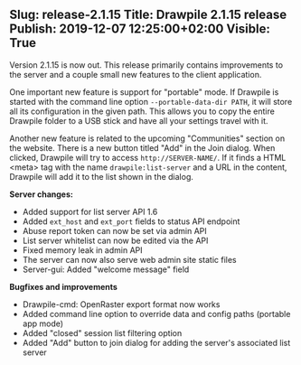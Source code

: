 Slug: release-2.1.15
Title: Drawpile 2.1.15 release
Publish: 2019-12-07 12:25:00+02:00
Visible: True
---

Version 2.1.15 is now out. This release primarily contains improvements to the server and a couple
small new features to the client application.

One important new feature is support for "portable" mode. If Drawpile is started with the command line
option `--portable-data-dir PATH`, it will store all its configuration in the given path. This allows you
to copy the entire Drawpile folder to a USB stick and have all your settings travel with it.

Another new feature is related to the upcoming "Communities" section on the website. There is a new
button titled "Add" in the Join dialog. When clicked, Drawpile will try to access `http://SERVER-NAME/`.
If it finds a HTML &lt;meta&gt; tag with the name `drawpile:list-server` and a URL in the content,
Drawpile will add it to the list shown in the dialog.

**Server changes:**

 * Added support for list server API 1.6
 * Added `ext_host` and `ext_port` fields to status API endpoint
 * Abuse report token can now be set via admin API
 * List server whitelist can now be edited via the API
 * Fixed memory leak in admin API
 * The server can now also serve web admin site static files
 * Server-gui: Added "welcome message" field

**Bugfixes and improvements**

 * Drawpile-cmd: OpenRaster export format now works
 * Added command line option to override data and config paths (portable app mode)
 * Added "closed" session list filtering option
 * Added "Add" button to join dialog for adding the server's associated list server

